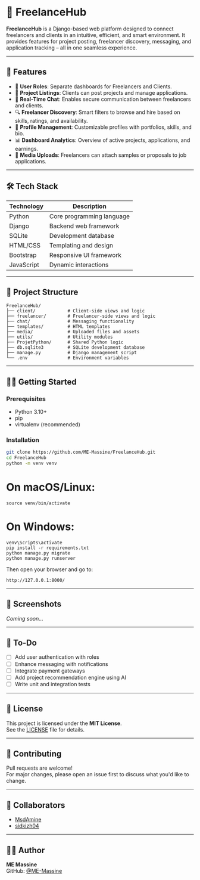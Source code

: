 # 💼 FreelanceHub

**FreelanceHub** is a Django-based web platform designed to connect freelancers and clients in an intuitive, efficient, and smart environment. It provides features for project posting, freelancer discovery, messaging, and application tracking – all in one seamless experience.

---

## 🚀 Features

- 👤 **User Roles**: Separate dashboards for Freelancers and Clients.  
- 📄 **Project Listings**: Clients can post projects and manage applications.  
- 💬 **Real-Time Chat**: Enables secure communication between freelancers and clients.  
- 🔍 **Freelancer Discovery**: Smart filters to browse and hire based on skills, ratings, and availability.  
- 📁 **Profile Management**: Customizable profiles with portfolios, skills, and bio.  
- 📊 **Dashboard Analytics**: Overview of active projects, applications, and earnings.  
- 📎 **Media Uploads**: Freelancers can attach samples or proposals to job applications.

---

## 🛠️ Tech Stack

| Technology | Description               |
|------------|---------------------------|
| Python     | Core programming language |
| Django     | Backend web framework     |
| SQLite     | Development database      |
| HTML/CSS   | Templating and design     |
| Bootstrap  | Responsive UI framework   |
| JavaScript | Dynamic interactions      |

---

## 📁 Project Structure

```plaintext
FreelanceHub/
├── client/            # Client-side views and logic
├── freelancer/        # Freelancer-side views and logic
├── chat/              # Messaging functionality
├── templates/         # HTML templates
├── media/             # Uploaded files and assets
├── utils/             # Utility modules
├── ProjetPython/      # Shared Python logic
├── db.sqlite3         # SQLite development database
├── manage.py          # Django management script
└── .env               # Environment variables
```

---

## 🧑‍💻 Getting Started

### Prerequisites

- Python 3.10+  
- pip  
- virtualenv (recommended)  

### Installation

```bash
git clone https://github.com/ME-Massine/FreelanceHub.git
cd FreelanceHub
python -m venv venv
```
# On macOS/Linux:
```
source venv/bin/activate
```
# On Windows:
```
venv\Scripts\activate
pip install -r requirements.txt
python manage.py migrate
python manage.py runserver

```

Then open your browser and go to:  
```
http://127.0.0.1:8000/
```

---

## 📸 Screenshots

_Coming soon..._

---

## 🧩 To-Do

- [ ] Add user authentication with roles  
- [ ] Enhance messaging with notifications  
- [ ] Integrate payment gateways  
- [ ] Add project recommendation engine using AI  
- [ ] Write unit and integration tests  

---

## 📜 License

This project is licensed under the **MIT License**.  
See the [LICENSE](LICENSE) file for details.

---

## 🤝 Contributing

Pull requests are welcome!  
For major changes, please open an issue first to discuss what you'd like to change.

---

## 👥 Collaborators

- [MsdAmine](https://github.com/MsdAmine)  
- [sidkizh04](https://github.com/sidkizh04)  

---

## 👨‍💻 Author

**ME Massine**  
GitHub: [@ME-Massine](https://github.com/ME-Massine)  

